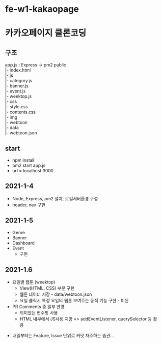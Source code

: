 # fe-w1-kakaopage

# 카카오페이지 클론코딩

## 구조
  app.js : Express  -> pm2
  public  
    |- index.html  
    |- js  
        |- category.js  
        |- banner.js  
        |- event.js  
        |- weektop.js  
    |- css  
        |- style.css  
        |- contents.css  
    |- img  
        |- webtoon  
    |- data  
        |- webtoon.json  
  
## start
  - npm install
  - pm2 start app.js
  - url = localhost:3000

## 2021-1-4
  - Node, Express, pm2 설치, 로컬서버환경 구성
  - header, nav 구현
  
## 2021-1-5
  - Genre
  - Banner
  - Dashboard
  - Event
    - 구현

## 2021-1.6
  - 요일별 웹툰 (weektop)
    - View(HTML, CSS) 부분 구현
    - 웹툰 데이터 저장 - data/webtoon.json
    - 요일 클릭시 특정 요일의 웹툰 보여주는 동적 기능 구현 - 미완
  - PR Comments 중 일부 반영
    - 의미있는 변수명 사용
    - HTML 내부에서 JS사용 지양 => addEventListener, querySelector 등 활용
  * 내일부터는 Feature, Issue 단위로 커밋 자주하는 습관...